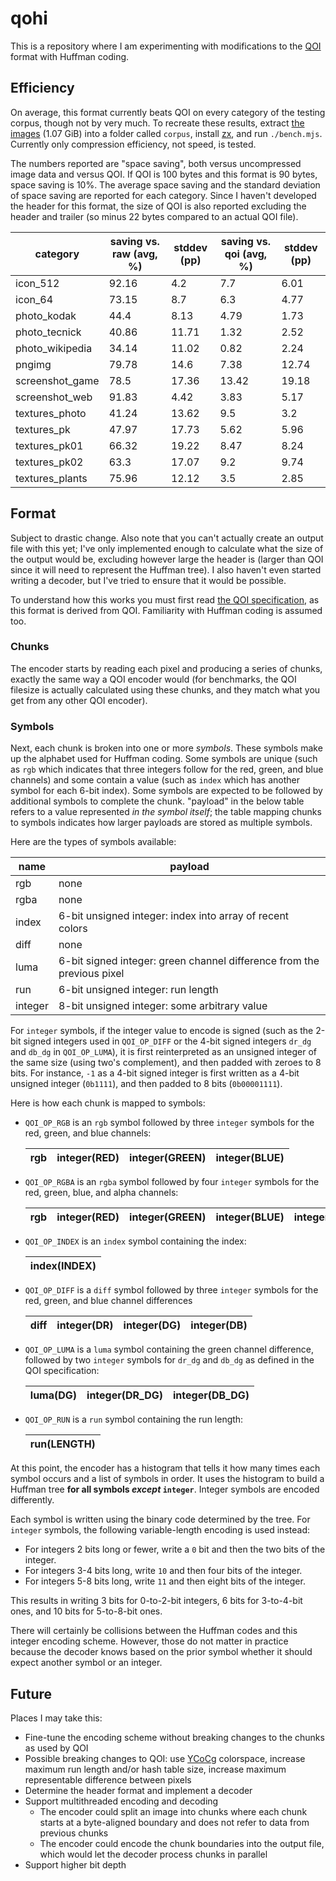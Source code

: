 # qohi

This is a repository where I am experimenting with modifications to the [QOI](https://qoiformat.org/) format with Huffman coding.

## Efficiency

On average, this format currently beats QOI on every category of the testing corpus, though not by very much. To recreate these results, extract [the images](https://qoiformat.org/benchmark/qoi_benchmark_suite.tar) (1.07 GiB) into a folder called `corpus`, install [zx](https://npmjs.com/package/zx), and run `./bench.mjs`. Currently only compression efficiency, not speed, is tested.

The numbers reported are "space saving", both versus uncompressed image data and versus QOI. If QOI is 100 bytes and this format is 90 bytes, space saving is 10%. The average space saving and the standard deviation of space saving are reported for each category. Since I haven't developed the header for this format, the size of QOI is also reported excluding the header and trailer (so minus 22 bytes compared to an actual QOI file).

| category | saving vs. raw (avg, %) | stddev (pp) | saving vs. qoi (avg, %) | stddev (pp) |
|----------|-------------------------|-------------|-------------------------|-------------|
| icon_512 | 92.16 | 4.2 | 7.7 | 6.01 |
| icon_64 | 73.15 | 8.7 | 6.3 | 4.77 |
| photo_kodak | 44.4 | 8.13 | 4.79 | 1.73 |
| photo_tecnick | 40.86 | 11.71 | 1.32 | 2.52 |
| photo_wikipedia | 34.14 | 11.02 | 0.82 | 2.24 |
| pngimg | 79.78 | 14.6 | 7.38 | 12.74 |
| screenshot_game | 78.5 | 17.36 | 13.42 | 19.18 |
| screenshot_web | 91.83 | 4.42 | 3.83 | 5.17 |
| textures_photo | 41.24 | 13.62 | 9.5 | 3.2 |
| textures_pk | 47.97 | 17.73 | 5.62 | 5.96 |
| textures_pk01 | 66.32 | 19.22 | 8.47 | 8.24 |
| textures_pk02 | 63.3 | 17.07 | 9.2 | 9.74 |
| textures_plants | 75.96 | 12.12 | 3.5 | 2.85 |

## Format

Subject to drastic change. Also note that you can't actually create an output file with this yet; I've only implemented enough to calculate what the size of the output would be, excluding however large the header is (larger than QOI since it will need to represent the Huffman tree). I also haven't even started writing a decoder, but I've tried to ensure that it would be possible.

To understand how this works you must first read [the QOI specification](https://qoiformat.org/qoi-specification.pdf), as this format is derived from QOI. Familiarity with Huffman coding is assumed too.

### Chunks

The encoder starts by reading each pixel and producing a series of chunks, exactly the same way a QOI encoder would (for benchmarks, the QOI filesize is actually calculated using these chunks, and they match what you get from any other QOI encoder).

### Symbols

Next, each chunk is broken into one or more _symbols_. These symbols make up the alphabet used for Huffman coding. Some symbols are unique (such as `rgb` which indicates that three integers follow for the red, green, and blue channels) and some contain a value (such as `index` which has another symbol for each 6-bit index). Some symbols are expected to be followed by additional symbols to complete the chunk. "payload" in the below table refers to a value represented _in the symbol itself_; the table mapping chunks to symbols indicates how larger payloads are stored as multiple symbols.

Here are the types of symbols available:

| name    | payload |
|---------|---------|
| rgb     | none    |
| rgba    | none    |
| index   | 6-bit unsigned integer: index into array of recent colors |
| diff    | none    |
| luma    | 6-bit signed integer: green channel difference from the previous pixel |
| run     | 6-bit unsigned integer: run length |
| integer | 8-bit unsigned integer: some arbitrary value |

For `integer` symbols, if the integer value to encode is signed (such as the 2-bit signed integers used in `QOI_OP_DIFF` or the 4-bit signed integers `dr_dg` and `db_dg` in `QOI_OP_LUMA`), it is first reinterpreted as an unsigned integer of the same size (using two's complement), and then padded with zeroes to 8 bits. For instance, `-1` as a 4-bit signed integer is first written as a 4-bit unsigned integer (`0b1111`), and then padded to 8 bits (`0b00001111`).

Here is how each chunk is mapped to symbols:

- `QOI_OP_RGB` is an `rgb` symbol followed by three `integer` symbols for the red, green, and blue channels:

    | rgb | integer(RED) | integer(GREEN) | integer(BLUE) |
    |-|-|-|-|

- `QOI_OP_RGBA` is an `rgba` symbol followed by four `integer` symbols for the red, green, blue, and alpha channels:

    | rgb | integer(RED) | integer(GREEN) | integer(BLUE) | integer(ALPHA) |
    |-|-|-|-|-|

- `QOI_OP_INDEX` is an `index` symbol containing the index:

    | index(INDEX) |
    |-|

- `QOI_OP_DIFF` is a `diff` symbol followed by three `integer` symbols for the red, green, and blue channel differences

    | diff | integer(DR) | integer(DG) | integer(DB) |
    |-|-|-|-|

- `QOI_OP_LUMA` is a `luma` symbol containing the green channel difference, followed by two `integer` symbols for `dr_dg` and `db_dg` as defined in the QOI specification:

    | luma(DG) | integer(DR_DG) | integer(DB_DG) |
    |-|-|-|

- `QOI_OP_RUN` is a `run` symbol containing the run length:

    | run(LENGTH) |
    |-|

At this point, the encoder has a histogram that tells it how many times each symbol occurs and a list of symbols in order. It uses the histogram to build a Huffman tree **for all symbols _except_ `integer`**. Integer symbols are encoded differently.

Each symbol is written using the binary code determined by the tree. For `integer` symbols, the following variable-length encoding is used instead:

- For integers 2 bits long or fewer, write a `0` bit and then the two bits of the integer.
- For integers 3-4 bits long, write `10` and then four bits of the integer.
- For integers 5-8 bits long, write `11` and then eight bits of the integer.

This results in writing 3 bits for 0-to-2-bit integers, 6 bits for 3-to-4-bit ones, and 10 bits for 5-to-8-bit ones.

There will certainly be collisions between the Huffman codes and this integer encoding scheme. However, those do not matter in practice because the decoder knows based on the prior symbol whether it should expect another symbol or an integer.

## Future

Places I may take this:

- Fine-tune the encoding scheme without breaking changes to the chunks as used by QOI
- Possible breaking changes to QOI: use [YCoCg](https://en.wikipedia.org/wiki/YCoCg) colorspace, increase maximum run length and/or hash table size, increase maximum representable difference between pixels
- Determine the header format and implement a decoder
- Support multithreaded encoding and decoding
    - The encoder could split an image into chunks where each chunk starts at a byte-aligned boundary and does not refer to data from previous chunks
    - The encoder could encode the chunk boundaries into the output file, which would let the decoder process chunks in parallel
- Support higher bit depth
